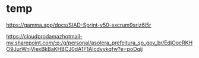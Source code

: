 # temp

https://gamma.app/docs/SIAD-Sprint-v50-sxcrum9sriz6i5r

https://cloudprodamazhotmail-my.sharepoint.com/:p:/g/personal/asolera_prefeitura_sp_gov_br/EdjOocRKHO9JurWnjViexBkBaKHBCJ0dA1F1AIcdyykqfw?e=poDqij

